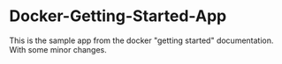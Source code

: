 # Docker-Getting-Started-App

This is the sample app from the docker "getting started" documentation. With some minor changes.

